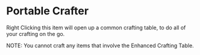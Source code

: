 # Portable Crafter
Right Clicking this item will open up a common crafting table, to do all of your crafting on the go.

NOTE: You cannot craft any items that involve the Enhanced Crafting Table.